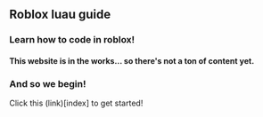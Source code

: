 ## Roblox luau guide
### Learn how to code in roblox!

#### This website is in the works... so there's not a ton of content yet.

### And so we begin!
Click this (link)[index] to get started!
